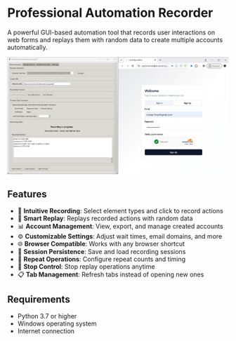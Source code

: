 # Professional Automation Recorder

A powerful GUI-based automation tool that records user interactions on web forms and replays them with random data to create multiple accounts automatically.

![Project Logo](/demo.png)

## Features

- 🎯 **Intuitive Recording**: Select element types and click to record actions
- 🔄 **Smart Replay**: Replays recorded actions with random data
- 📊 **Account Management**: View, export, and manage created accounts
- ⚙️ **Customizable Settings**: Adjust wait times, email domains, and more
- 🌐 **Browser Compatible**: Works with any browser shortcut
- 📝 **Session Persistence**: Save and load recording sessions
- 🔄 **Repeat Operations**: Configure repeat counts and timing
- 🛑 **Stop Control**: Stop replay operations anytime
- 📋 **Tab Management**: Refresh tabs instead of opening new ones

## Requirements

- Python 3.7 or higher
- Windows operating system
- Internet connection
